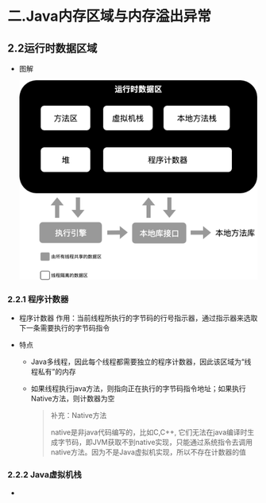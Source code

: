 # 二.Java内存区域与内存溢出异常

## 2.2运行时数据区域

- 图解

  ![](assets/2.2Java虚拟机运行时数据区.png)

### 2.2.1 程序计数器

- 程序计数器 作用：当前线程所执行的字节码的行号指示器，通过指示器来选取下一条需要执行的字节码指令

- 特点

  - Java多线程，因此每个线程都需要独立的程序计数器，因此该区域为“线程私有”的内存 <!--属于线程隔离的数据区-->

  - 如果线程执行java方法，则指向正在执行的字节码指令地址；如果执行Native方法，则计数器为空

    > 补充：Native方法
    >
    > native是非java代码编写的，比如C,C++, 它们无法在java编译时生成字节码，即JVM获取不到native实现，只能通过系统指令去调用native方法。因为不是Java虚拟机实现，所以不存在计数器的值

### 2.2.2 Java虚拟机栈

- 
















